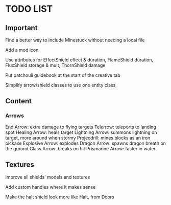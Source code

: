 # TODO LIST #

## Important ##

Find a better way to include Minestuck without needing a local file

Add a mod icon

Use attributes for EffectShield effect & duration, FlameShield duration, FluxShield storage & mult, ThornShield damage

Put patchouli guidebook at the start of the creative tab

Simplify arrow/shield classes to use one entity class

## Content ##

### Arrows ###

End Arrow: extra damage to flying targets
Telerrow: teleports to landing spot
Healing Arrow: heals target
Lightning Arrow: summons lightning on target, more around when stormy
Projecdrill: mines blocks as an iron pickaxe
Explosive Arrow: explodes
Dragon Arrow: spawns dragon breath on the ground
Glass Arrow: breaks on hit
Prismarine Arrow: faster in water

## Textures ##

Improve all shields' models and textures

Add custom handles where it makes sense

Make the halt shield look more like Halt, from Doors
